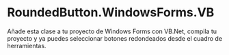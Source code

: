 # RoundedButton.WindowsForms.VB
Añade esta clase a tu proyecto de Windows Forms con VB.Net, compila tu proyecto y ya puedes seleccionar botones redondeados desde el cuadro de herramientas.
